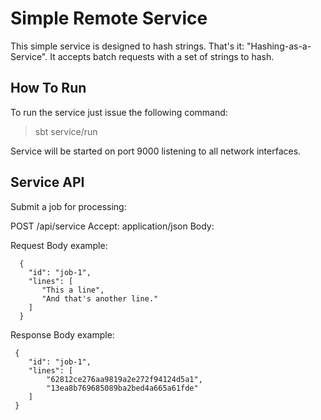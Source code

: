 Simple Remote Service
=====================

This simple service is designed to hash strings. That's it: "Hashing-as-a-Service".
It accepts batch requests with a set of strings to hash.


How To Run
----------

To run the service just issue the following command:

> sbt service/run

Service will be started on port 9000 listening to all network interfaces.


Service API
-----------

Submit a job for processing:

POST /api/service
Accept: application/json
Body: <Job>

Request Body example:

      {
        "id": "job-1",
        "lines": [
           "This a line",
           "And that's another line."
        ]
      }

Response Body example:

     {
        "id": "job-1",
        "lines": [
            "62812ce276aa9819a2e272f94124d5a1",
            "13ea8b769685089ba2bed4a665a61fde"
        ]
     }
